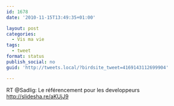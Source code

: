 ```yaml
---
id: 1678
date: '2010-11-15T13:49:35+01:00'

layout: post
categories:
  - Vis ma vie
tags:
  - tweet
format: status
publish_social: no
guid: 'http://tweets.local/?birdsite_tweet=4169143112699904'

---
```


RT @Sadlig: Le référencement pour les developpeurs http://slidesha.re/aKUjJ9
